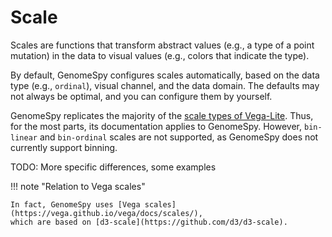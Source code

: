 # Scale

Scales are functions that transform abstract values (e.g., a type of a point
mutation) in the data to visual values (e.g., colors that indicate the type).

By default, GenomeSpy configures scales automatically, based on the data type
(e.g., `ordinal`), visual channel, and the data domain. The defaults may not
always be optimal, and you can configure them by yourself.

GenomeSpy replicates the majority of the [scale types of
Vega-Lite](https://vega.github.io/vega-lite/docs/scale.html). Thus, for the
most parts, its documentation applies to GenomeSpy. However, `bin-linear` and
`bin-ordinal` scales are not supported, as GenomeSpy does not currently
support binning.

TODO: More specific differences, some examples

!!! note "Relation to Vega scales"

    In fact, GenomeSpy uses [Vega scales](https://vega.github.io/vega/docs/scales/),
    which are based on [d3-scale](https://github.com/d3/d3-scale).
